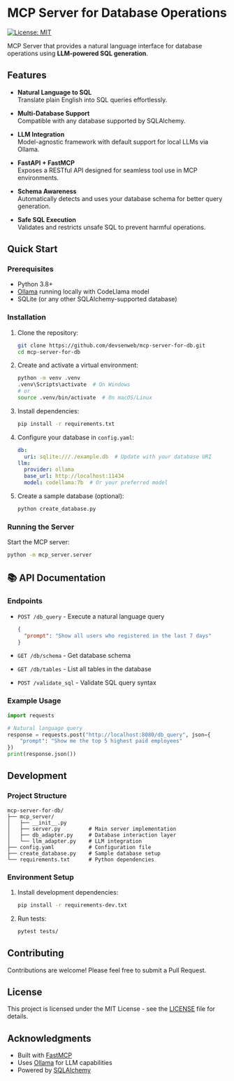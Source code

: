 # MCP Server for Database Operations 

[![License: MIT](https://img.shields.io/badge/License-MIT-yellow.svg)](https://opensource.org/licenses/MIT)

MCP Server that provides a natural language interface for database operations using **LLM-powered SQL generation**.

## Features

- **Natural Language to SQL**  
  Translate plain English into SQL queries effortlessly.

- **Multi-Database Support**  
  Compatible with any database supported by SQLAlchemy.

- **LLM Integration**  
  Model-agnostic framework with default support for local LLMs via Ollama.

- **FastAPI + FastMCP**  
  Exposes a RESTful API designed for seamless tool use in MCP environments.

- **Schema Awareness**  
  Automatically detects and uses your database schema for better query generation.

- **Safe SQL Execution**  
  Validates and restricts unsafe SQL to prevent harmful operations.

## Quick Start

### Prerequisites

- Python 3.8+
- [Ollama](https://ollama.ai/) running locally with CodeLlama model
- SQLite (or any other SQLAlchemy-supported database)

### Installation

1. Clone the repository:
   ```bash
   git clone https://github.com/devsenweb/mcp-server-for-db.git
   cd mcp-server-for-db
   ```

2. Create and activate a virtual environment:
   ```bash
   python -m venv .venv
   .venv\Scripts\activate  # On Windows
   # or
   source .venv/bin/activate  # On macOS/Linux
   ```

3. Install dependencies:
   ```bash
   pip install -r requirements.txt
   ```

4. Configure your database in `config.yaml`:
   ```yaml
   db:
     uri: sqlite:///./example.db  # Update with your database URI
   llm:
     provider: ollama
     base_url: http://localhost:11434
     model: codellama:7b  # Or your preferred model
   ```

5. Create a sample database (optional):
   ```bash
   python create_database.py
   ```

### Running the Server

Start the MCP server:
```bash
python -m mcp_server.server
```

## 📚 API Documentation

### Endpoints

- `POST /db_query` - Execute a natural language query
  ```json
  {
    "prompt": "Show all users who registered in the last 7 days"
  }
  ```

- `GET /db/schema` - Get database schema
- `GET /db/tables` - List all tables in the database
- `POST /validate_sql` - Validate SQL query syntax

### Example Usage

```python
import requests

# Natural language query
response = requests.post("http://localhost:8080/db_query", json={
    "prompt": "Show me the top 5 highest paid employees"
})
print(response.json())
```

## Development

### Project Structure

```
mcp-server-for-db/
├── mcp_server/
│   ├── __init__.py
│   ├── server.py         # Main server implementation
│   ├── db_adapter.py     # Database interaction layer
│   └── llm_adapter.py    # LLM integration
├── config.yaml           # Configuration file
├── create_database.py    # Sample database setup
└── requirements.txt      # Python dependencies
```

### Environment Setup

1. Install development dependencies:
   ```bash
   pip install -r requirements-dev.txt
   ```

2. Run tests:
   ```bash
   pytest tests/
   ```

## Contributing

Contributions are welcome! Please feel free to submit a Pull Request.

## License

This project is licensed under the MIT License - see the [LICENSE](LICENSE) file for details.

## Acknowledgments

- Built with [FastMCP](https://github.com/yourusername/fastmcp)
- Uses [Ollama](https://ollama.ai/) for LLM capabilities
- Powered by [SQLAlchemy](https://www.sqlalchemy.org/)
